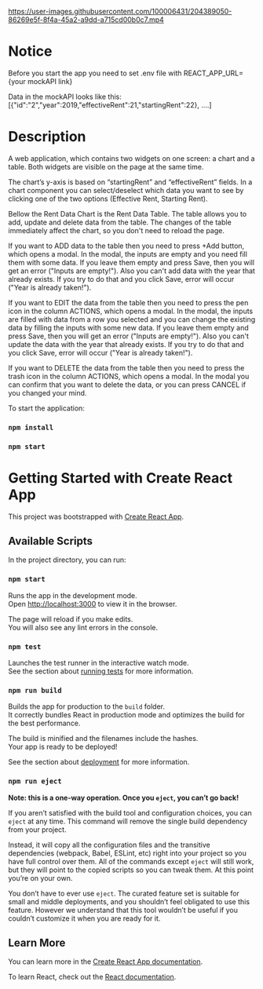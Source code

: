 https://user-images.githubusercontent.com/100006431/204389050-86269e5f-8f4a-45a2-a9dd-a715cd00b0c7.mp4


# Notice
Before you start the app you need to set .env file with REACT_APP_URL={your mockAPI link}

Data in the mockAPI looks like this:
[{"id":"2","year":2019,"effectiveRent":21,"startingRent":22}, ....]


# Description

A web application, which contains two widgets on one screen: a chart and a table.
Both widgets are visible on the page at the same time.

The chart’s y-axis is based on “startingRent” and “effectiveRent” fields.
In a chart component you can select/deselect which data you want to see by clicking one of 
the two options (Effective Rent, Starting Rent).

Bellow the Rent Data Chart is the Rent Data Table. The table allows you to add, update and 
delete data from the table. The changes of the table immediately affect the chart, so you
don't need to reload the page.

If you want to ADD data to the table then you need to press +Add button, which opens a modal.
In the modal, the inputs are empty and you need fill them with some data. If you leave them empty
and press Save, then you will get an error ("Inputs are empty!"). Also you can't add data with
the year that already exists. If you try to do that and you click Save, error will occur 
("Year is already taken!").

If you want to EDIT the data from the table then you need to press the pen icon in the column
ACTIONS, which opens a modal.
In the modal, the inputs are filled with data from a row you selected and you can change the 
existing data by filling the inputs with some new data. If you leave them empty and press 
Save, then you will get an error ("Inputs are empty!"). Also you can't update the data with
the year that already exists. If you try to do that and you click Save, error will occur 
("Year is already taken!").

If you want to DELETE the data from the table then you need to press the trash icon in the column
ACTIONS, which opens a modal. In the modal you can confirm that you want to delete the data, or
you can press CANCEL if you changed your mind.

To start the application:

### `npm install`
### `npm start` 


# Getting Started with Create React App

This project was bootstrapped with [Create React App](https://github.com/facebook/create-react-app).

## Available Scripts

In the project directory, you can run:

### `npm start`

Runs the app in the development mode.\
Open [http://localhost:3000](http://localhost:3000) to view it in the browser.

The page will reload if you make edits.\
You will also see any lint errors in the console.

### `npm test`

Launches the test runner in the interactive watch mode.\
See the section about [running tests](https://facebook.github.io/create-react-app/docs/running-tests) for more information.

### `npm run build`

Builds the app for production to the `build` folder.\
It correctly bundles React in production mode and optimizes the build for the best performance.

The build is minified and the filenames include the hashes.\
Your app is ready to be deployed!

See the section about [deployment](https://facebook.github.io/create-react-app/docs/deployment) for more information.

### `npm run eject`

**Note: this is a one-way operation. Once you `eject`, you can’t go back!**

If you aren’t satisfied with the build tool and configuration choices, you can `eject` at any time. This command will remove the single build dependency from your project.

Instead, it will copy all the configuration files and the transitive dependencies (webpack, Babel, ESLint, etc) right into your project so you have full control over them. All of the commands except `eject` will still work, but they will point to the copied scripts so you can tweak them. At this point you’re on your own.

You don’t have to ever use `eject`. The curated feature set is suitable for small and middle deployments, and you shouldn’t feel obligated to use this feature. However we understand that this tool wouldn’t be useful if you couldn’t customize it when you are ready for it.

## Learn More

You can learn more in the [Create React App documentation](https://facebook.github.io/create-react-app/docs/getting-started).

To learn React, check out the [React documentation](https://reactjs.org/).
